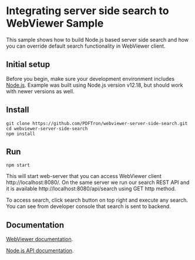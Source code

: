 # Integrating server side search to WebViewer Sample

This sample shows how to build Node.js based server side search and how you can override default search functionality in WebViewer client.

## Initial setup
  
Before you begin, make sure your development environment includes [Node.js](https://nodejs.org/en/). Example was built using Node.js version v12.18, but should work with newer versions as well.

## Install

```
git clone https://github.com/PDFTron/webviewer-server-side-search.git
cd webviewer-server-side-search
npm install
```

## Run

```
npm start
```

This will start web-server that you can access WebViewer client http://localhost:8080/. On the same server we run our search REST API and it is available http://localhost:8080/api/search using GET http method.

To access search, click search button on top right and execute any search. You can see from developer console that search is sent to backend.

## Documentation

[WebViewer documentation](https://docs.apryse.com/documentation/web/).

[Node.js API documentation](https://docs.apryse.com/documentation/core/guides/?language=nodejs).

